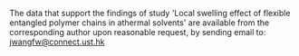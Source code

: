 The data that support the findings of study 'Local swelling effect of flexible entangled polymer chains in athermal solvents' are available from the corresponding author upon reasonable request, by sending email to: jwangfw@connect.ust.hk
